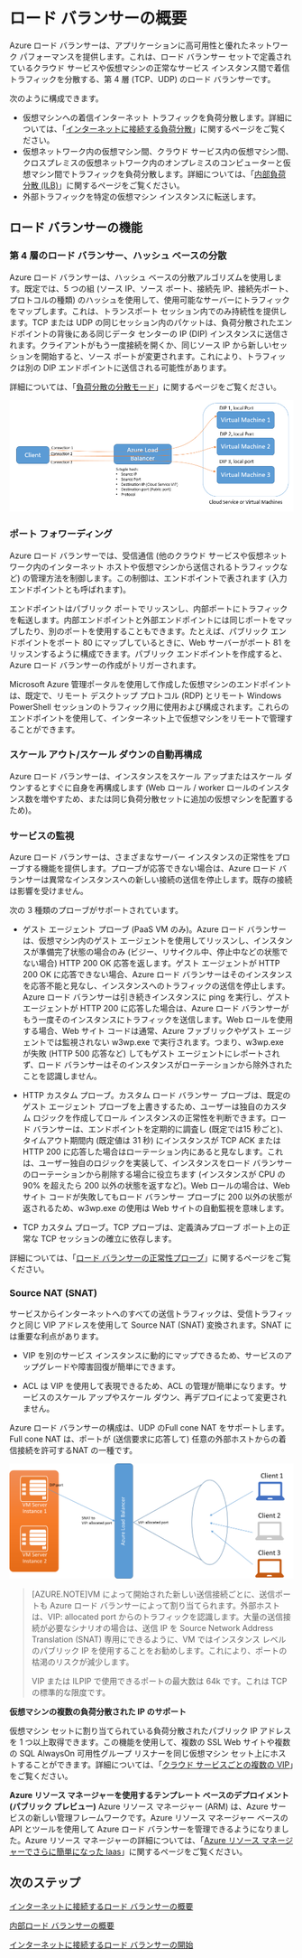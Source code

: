 <properties 
   pageTitle="Azure ロード バランサーの概要 | Microsoft Azure"
	description="Azure ロード バランサーの機能の概要、アーキテクチャ、実装。ロード バランサーの機能とクラウドの利用方法の理解に役に立つ"
	services="load-balancer"
	documentationCenter="na"
	authors="joaoma"
	manager="adinah"
	editor="tysonn"/>
<tags 
   ms.service="load-balancer"
	ms.devlang="na"
	ms.topic="article"
	ms.tgt_pltfrm="na"
	ms.workload="infrastructure-services"
	ms.date="07/10/2015"
	ms.author="joaoma"/>


# ロード バランサーの概要 
Azure ロード バランサーは、アプリケーションに高可用性と優れたネットワーク パフォーマンスを提供します。これは、ロード バランサー セットで定義されているクラウド サービスや仮想マシンの正常なサービス インスタンス間で着信トラフィックを分散する、第 4 層 (TCP、UDP) のロード バランサーです。
 
次のように構成できます。

- 仮想マシンへの着信インターネット トラフィックを負荷分散します。詳細については、「[インターネットに接続する負荷分散](load-balancer-internet-overview.md)」に関するページをご覧ください。
- 仮想ネットワーク内の仮想マシン間、クラウド サービス内の仮想マシン間、クロスプレミスの仮想ネットワーク内のオンプレミスのコンピューターと仮想マシン間でトラフィックを負荷分散します。詳細については、「[内部負荷分散 (ILB)](load-balancer-internal-overview.md)」に関するページをご覧ください。
- 	外部トラフィックを特定の仮想マシン インスタンスに転送します。


## ロード バランサーの機能

### 第 4 層のロード バランサー、ハッシュ ベースの分散

Azure ロード バランサーは、ハッシュ ベースの分散アルゴリズムを使用します。既定では、5 つの組 (ソース IP、ソース ポート、接続先 IP、接続先ポート、プロトコルの種類) のハッシュを使用して、使用可能なサーバーにトラフィックをマップします。これは、トランスポート セッション内でのみ持続性を提供します。TCP または UDP の同じセッション内のパケットは、負荷分散されたエンドポイントの背後にある同じデータ センターの IP (DIP) インスタンスに送信されます。クライアントがもう一度接続を開くか、同じソース IP から新しいセッションを開始すると、ソース ポートが変更されます。これにより、トラフィックは別の DIP エンドポイントに送信される可能性があります。


詳細については、「[負荷分散の分散モード](load-balancer-distribution-mode.md)」に関するページをご覧ください。

![ハッシュ ベースのロード バランサー](./media/load-balancer-overview/load-balancer-distribution.png)

### ポート フォワーディング

Azure ロード バランサーでは、受信通信 (他のクラウド サービスや仮想ネットワーク内のインターネット ホストや仮想マシンから送信されるトラフィックなど) の管理方法を制御します。この制御は、エンドポイントで表されます (入力エンドポイントとも呼ばれます)。

エンドポイントはパブリック ポートでリッスンし、内部ポートにトラフィックを転送します。内部エンドポイントと外部エンドポイントには同じポートをマップしたり、別のポートを使用することもできます。たとえば、パブリック エンドポイントをポート 80 にマップしているときに、Web サーバーがポート 81 をリッスンするように構成できます。パブリック エンドポイントを作成すると、Azure ロード バランサーの作成がトリガーされます。

Microsoft Azure 管理ポータルを使用して作成した仮想マシンのエンドポイントは、既定で、リモート デスクトップ プロトコル (RDP) とリモート Windows PowerShell セッションのトラフィック用に使用および構成されます。これらのエンドポイントを使用して、インターネット上で仮想マシンをリモートで管理することができます。


### スケール アウト/スケール ダウンの自動再構成

Azure ロード バランサーは、インスタンスをスケール アップまたはスケール ダウンするとすぐに自身を再構成します (Web ロール / worker ロールのインスタンス数を増やすため、または同じ負荷分散セットに追加の仮想マシンを配置するため)。


### サービスの監視
Azure ロード バランサーは、さまざまなサーバー インスタンスの正常性をプローブする機能を提供します。プローブが応答できない場合は、Azure ロード バランサーは異常なインスタンスへの新しい接続の送信を停止します。既存の接続は影響を受けません。

次の 3 種類のプローブがサポートされています。
 
- ゲスト エージェント プローブ (PaaS VM のみ)。Azure ロード バランサーは、仮想マシン内のゲスト エージェントを使用してリッスンし、インスタンスが準備完了状態の場合のみ (ビジー、リサイクル中、停止中などの状態でない場合) HTTP 200 OK 応答を返します。ゲスト エージェントが HTTP 200 OK に応答できない場合、Azure ロード バランサーはそのインスタンスを応答不能と見なし、インスタンスへのトラフィックの送信を停止します。Azure ロード バランサーは引き続きインスタンスに ping を実行し、ゲスト エージェントが HTTP 200 に応答した場合は、Azure ロード バランサーがもう一度そのインスタンスにトラフィックを送信します。Web ロールを使用する場合、Web サイト コードは通常、Azure ファブリックやゲスト エージェントでは監視されない w3wp.exe で実行されます。つまり、w3wp.exe が失敗 (HTTP 500 応答など) してもゲスト エージェントにレポートされず、ロード バランサーはそのインスタンスがローテーションから除外されたことを認識しません。

- HTTP カスタム プローブ。カスタム ロード バランサー プローブは、既定のゲスト エージェント プローブを上書きするため、ユーザーは独自のカスタム ロジックを作成してロール インスタンスの正常性を判断できます。ロード バランサーは、エンドポイントを定期的に調査し (既定では15 秒ごと)、タイムアウト期間内 (既定値は 31 秒) にインスタンスが TCP ACK または HTTP 200 に応答した場合はローテーション内にあると見なします。これは、ユーザー独自のロジックを実装して、インスタンスをロード バランサーのローテーションから削除する場合に役立ちます (インスタンスが CPU の 90% を超えたら 200 以外の状態を返すなど)。Web ロールの場合は、Web サイト コードが失敗してもロード バランサー プローブに 200 以外の状態が返されるため、w3wp.exe の使用は Web サイトの自動監視を意味します。

- TCP カスタム プローブ。TCP プローブは、定義済みプローブ ポート上の正常な TCP セッションの確立に依存します。

詳細については、「[ロード バランサーの正常性プローブ](https://msdn.microsoft.com/library/azure/jj151530.aspx)」に関するページをご覧ください。

### Source NAT (SNAT)


サービスからインターネットへのすべての送信トラフィックは、受信トラフィックと同じ VIP アドレスを使用して Source NAT (SNAT) 変換されます。SNAT には重要な利点があります。

- VIP を別のサービス インスタンスに動的にマップできるため、サービスのアップグレードや障害回復が簡単にできます。

- ACL は VIP を使用して表現できるため、ACL の管理が簡単になります。サービスのスケール アップやスケール ダウン、再デプロイによって変更されません。

Azure ロード バランサーの構成は、UDP のFull cone NAT をサポートします。Full cone NAT は、ポートが (送信要求に応答して) 任意の外部ホストからの着信接続を許可するNAT の一種です。

![snat](./media/load-balancer-overview/load-balancer-snat.png)


>[AZURE.NOTE]VM によって開始された新しい送信接続ごとに、送信ポートも Azure ロード バランサーによって割り当てられます。外部ホストは、VIP: allocated port からのトラフィックを認識します。大量の送信接続が必要なシナリオの場合は、送信 IP を Source Network Address Translation (SNAT) 専用にできるように、VM ではインスタンス レベルのパブリック IP を使用することをお勧めします。これにより、ポートの枯渇のリスクが減少します。
>
>VIP または ILPIP で使用できるポートの最大数は 64k です。これは TCP の標準的な限度です。


**仮想マシンの複数の負荷分散された IP のサポート**

仮想マシン セットに割り当てられている負荷分散されたパブリック IP アドレスを 1 つ以上取得できます。この機能を使用して、複数の SSL Web サイトや複数の SQL AlwaysOn 可用性グループ リスナーを同じ仮想マシン セット上にホストすることができます。詳細については、「[クラウド サービスごとの複数の VIP](load-balancer-multivip.md)」をご覧ください。

**Azure リソース マネージャーを使用するテンプレート ベースのデプロイメント (パブリック プレビュー)** Azure リソース マネージャー (ARM) は、Azure サービスの新しい管理フレームワークです。Azure リソース マネージャー ベースの API とツールを使用して Azure ロード バランサーを管理できるようになりました。Azure リソース マネージャーの詳細については、「[Azure リソース マネージャーでさらに簡単になった Iaas](http://azure.microsoft.com/blog/2015/04/29/iaas-just-got-easier-again/)」に関するページをご覧ください。


## 次のステップ

[インターネットに接続するロード バランサーの概要](load-balancer-internet-overview.md)

[内部ロード バランサーの概要](load-balancer-internal-overview.md)

[インターネットに接続するロード バランサーの開始](load-balancer-internet-getstarted.md)
 

<!---HONumber=September15_HO1-->